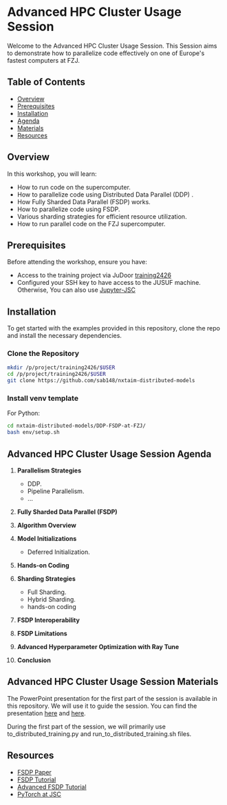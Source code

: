 # Advanced HPC Cluster Usage Session

Welcome to the Advanced HPC Cluster Usage Session. This Session aims to demonstrate how to parallelize code effectively on one of Europe's fastest computers at FZJ.

## Table of Contents

- [Overview](#overview)
- [Prerequisites](#prerequisites)
- [Installation](#installation)
- [Agenda](#workshop-agenda)
- [Materials](#Workshop-materials)
- [Resources](#resources)

## Overview

In this workshop, you will learn:
- How to run code on the supercomputer.
- How to parallelize code using Distributed Data Parallel (DDP) .
- How Fully Sharded Data Parallel (FSDP) works.
- How to parallelize code using FSDP.
- Various sharding strategies for efficient resource utilization.
- How to run parallel code on the FZJ supercomputer.

## Prerequisites

Before attending the workshop, ensure you have:
- Access to the training project via JuDoor [training2426](https://judoor.fz-juelich.de/projects/join/training2426)
- Configured your SSH key to have access to the JUSUF machine. Otherwise, You can also use [Jupyter-JSC](https://jupyter.jsc.fz-juelich.de/)

## Installation

To get started with the examples provided in this repository, clone the repo and install the necessary dependencies.

### Clone the Repository

```sh
mkdir /p/project/training2426/$USER
cd /p/project/training2426/$USER
git clone https://github.com/sab148/nxtaim-distributed-models
```

### Install venv template

For Python:
```sh
cd nxtaim-distributed-models/DDP-FSDP-at-FZJ/
bash env/setup.sh
```

## Advanced HPC Cluster Usage Session Agenda

1. **Parallelism Strategies**
   - DDP.
   - Pipeline Parallelism.
   - ...

2. **Fully Sharded Data Parallel (FSDP)**

3. **Algorithm Overview**

4. **Model Initializations**
   - Deferred Initialization.

5. **Hands-on Coding** 

6. **Sharding Strategies**
   - Full Sharding.
   - Hybrid Sharding.
   - hands-on coding

7. **FSDP Interoperability**

8. **FSDP Limitations**

9. **Advanced Hyperparameter Optimization with Ray Tune** 

10. **Conclusion**

## Advanced HPC Cluster Usage Session Materials

The PowerPoint presentation for the first part of the session is available in this repository. We will use it to guide the session. You can find the presentation [here](https://github.com/sab148/nxtaim-distributed-models/blob/main/DDP-FSDP-at-FZJ/nxtaim_workshop_presentation.pdf) and [here](https://fz-juelich.sciebo.de/s/hc6tSV8pDCNVOaC).

During the first part of the session, we will primarily use to_distributed_training.py and run_to_distributed_training.sh files. 

## Resources
- [FSDP Paper](https://arxiv.org/pdf/2304.11277)
- [FSDP Tutorial](https://pytorch.org/tutorials/intermediate/FSDP_tutorial.html)
- [Advanced FSDP Tutorial](https://pytorch.org/tutorials/intermediate/FSDP_adavnced_tutorial.html)
- [PyTorch at JSC](https://sdlaml.pages.jsc.fz-juelich.de/ai/recipes/pytorch_at_jsc/)
